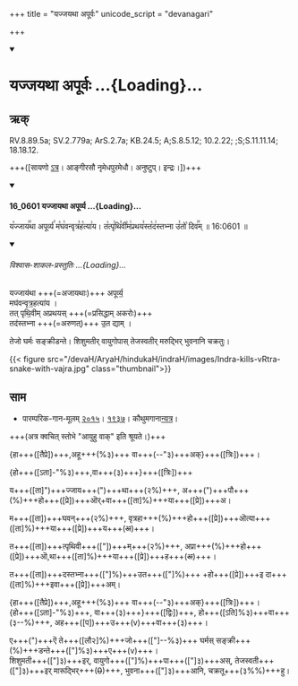 +++
title = "यज्जयथा अपूर्वः"
unicode_script = "devanagari"

+++
<div class="js_include" includetitle="false" newlevelforh1="1" unfilled url="/vedAH_sAma/paravastu-sAma/devaH/indraH/yajjAyathAH/">
<details open><summary><h1>यज्जयथा अपूर्वः ...{Loading}...</h1></summary>

## ऋक्

RV.8.89.5a; SV.2.779a; ArS.2.7a; KB.24.5; A;S.8.5.12; 10.2.22; ;S;S.11.11.14; 18.18.12.

+++([सायणो [ऽत्र](https://archive.org/stream/RgVedaWithSayanasCommentaryPart3/rv_sayanabhasya_part3#page/n991/mode/2up&sa=D&ust=1542425956269000)। आङ्गीरसौ नृमेधपुरमेधौ। अनुष्टुप्। इन्द्रः।])+++


<div class="js_include" includetitle="false" newlevelforh1="3" unfilled="" url="/vedAH_sAma/kauthumam/saMhitA/vishvAsa-prastutiH/2_AraNyArchikaH/16_0601_yajjAyathA_apUrvya.md">
<details open><summary><h4>16_0601 यज्जायथा अपूर्व्य ...{Loading}...</h4></summary>

य꣡ज्जाय꣢꣯था अपूर्व्य꣣ म꣡घ꣢वन्वृत्र꣣ह꣡त्या꣢य। त꣡त्पृ꣢थि꣣वी꣡म꣢प्रथय꣣स्त꣡द꣢स्तभ्ना उ꣣तो꣡ दिव꣢꣯म् ॥ 16:0601 ॥

<div class="js_include" newlevelforh1="2" title="विश्वास-शाकल-प्रस्तुतिः" unfilled="" url="/vedAH_Rk/shAkalam/saMhitA/vishvAsa-prastutiH/08/089/05_yajjAyathA_apUrvya.md">
<details open><summary><h6>विश्वास-शाकल-प्रस्तुतिः ...{Loading}...</h6></summary>


यज्जाय॑था +++(=अजायथाः)+++ अपूर्व्य॒  
मघ॑वन्वृत्र॒हत्या॑य ।  
तत् पृथि॒वीम् अप्रथयस् +++(=प्रसिद्धाम् अकरोः)+++  
तद॑स्तभ्ना +++(=अरुणत्)+++ उ॒त द्याम् ।  

</details>
</div>
</details>
</div>  


तेजो घर्मः सङ्क्रीडन्ते। शिशुमतीर् वायुगोपास् तेजस्वतीर् मरुद्भिर् भुवनानि चक्रतुः।

{{< figure src="/devaH/AryaH/hindukaH/indraH/images/Indra-kills-vRtra-snake-with-vajra.jpg"  class="thumbnail">}}


## साम

- पारम्परिक-गान-मूलम् [२०१५](https://archive.org/stream/sAmaveda-jaiminIya-paravastu-paramparA-docs/VIVAAHA%20UPANAYANA%20SAAMAANI#page/n3/mode/1up&sa=D&ust=1542425956271000)। [१९३७](https://archive.org/stream/sAmaveda-jaiminIya-paravastu-paramparA-docs/sAmaveda-paravastu-1937#page/n8/mode/1up&sa=D&ust=1542425956271000)। कौथुमगाना[न्यत्र](https://archive.org/details/SamaVedaSanhitaWithSayanabhashyaVolume2SatyavrataSamasrami1876bis_201804/page/n291&sa=D&ust=1542425956272000)।
<div caption="रामानुजार्यः 1974 " class="audioEmbed" src="https://archive
.org/download/jaiminIya-sAma-gAna-paravastu-tradition-rAmAnuja/yaj-jAyathA-apUrvya.mp3"></div>  +++(अत्र क्वचित् स्तोभे "आयुहु वाक्" इति श्रूयते।)+++
<div caption="गोपालार्यः 2015  " class="audioEmbed" src="https://archive
.org/download/jaiminIya-sAma-gAna-paravastu-tradition-gopAla-2015/yaj-jAyathA-apUrvya.mp3"></div>
<div caption="गोपालपवनयोर् अनुवचनम् 2015 1x" class="audioEmbed" src="https://archive
.org/download/jaiminIya-sAma-gAna-paravastu-tradition-anuvachanam-gopAla-pavana-2015/yaj-jAyathA-apUrvya.mp3"></div>
<div caption="गोपालपवनयोर् अनुवचनम् 2015 1.5x" class="audioEmbed" src="https://archive
.org/download/jaiminIya-sAma-gAna-paravastu-tradition-anuvachanam-gopAla-pavana-2015-150p-speed/yaj-jAyathA-apUrvya.mp3"></div>

{हा+++([तैप्रे])+++,अहू+++(%३)+++ वा+++(--"३)+++अक्}+++([त्रिः])+++।

{हो+++([ऽता]-"%३)+++,वा+++(३)+++}+++([त्रिः])+++

य+++([ता]")+++ज्जाय+++(")+++था+++(२%)+++, अ+++(")+++पौ+++(%)+++हो+++([प्रे])+++ऒर्+वा+++([ता]%)+++या+++([प्रे])+++अ।

म+++([ता])+++घवन्+++(२%)+++, वृत्रहा+++(%)+++हो+++([प्रे])+++ऒत्या+++([ता]%)+++या+++([प्रे])+++य+++(~~अ~~)+++।

त+++([ता])+++त्पृथिवी+++(["])+++म्+++(२%)+++, अप्रा+++(%)+++हो+++([प्रे])+++ऒ,था+++([ता]%)+++या+++([प्रे])+++ह+++(~~अ~~)+++।

त+++([ता])+++दस्तभ्ना+++(["]%)+++उत+++(["]%)+++ +हो+++([प्रे])+++इ दा+++([ता]%)+++इवा+++([प्रे])+++अम्।  

{हा+++([तैप्रे])+++,अहू+++(%३)+++ वा+++(--"३)+++अक्}+++([त्रिः])+++।  
{हो+++([ऽता]-"%३)+++, वा+++(३)+++}+++([द्विः])+++, हो+++([ऽति]%३)+++वा+++(३--%)+++, अह+++([प])+++उ+++(v)+++वा+++(३)+++।

ए+++(")+++ऎ ते+++([लौ२]%)+++जो+++(["]--%३)+++ घर्मस् सङ्क्री+++(%)+++डन्ते+++(["]%३)+++ए+++(v)+++।  
शिशुमती+++(["]३)+++इर्, वायुगो+++(["]%)+++पा+++(["]३)+++अस्, तेजस्वती+++(["]३)+++इर् मारूद्भिर्+++(~~0~~)+++, भुवना+++(["]३)+++आनि, चक्रतू+++(३%%)+++हु।
</details>
</div>
